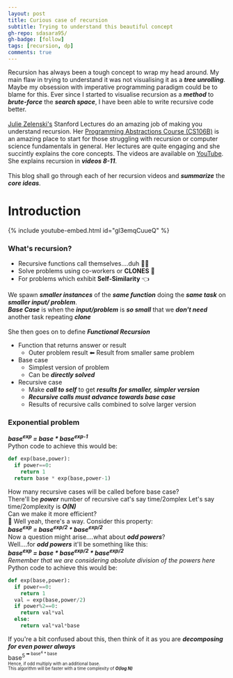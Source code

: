```yaml
---
layout: post
title: Curious case of recursion
subtitle: Trying to understand this beautiful concept
gh-repo: sdasara95/
gh-badge: [follow]
tags: [recursion, dp]
comments: true
---
```

Recursion has always been a tough concept to wrap my head around.  My main flaw in trying to understand it was not visualising it as a ***tree unrolling***. Maybe my obsession with imperative programming paradigm could be to blame for this.  Ever since I started to visualise recursion as a ***method*** to ***brute-force*** the ***search space***, I have been able to write recursive code better. <br />
<br />
[Julie Zelenski's](https://www-cs-faculty.stanford.edu/~zelenski/) Stanford Lectures do an amazing job of making you understand recursion. Her [Programming Abstractions Course (CS106B)](http://web.stanford.edu/class/cs106b/) is an amazing place to start for those struggling with recursion or computer science fundamentals in general. Her lectures are quite engaging and she succintly explains the core concepts. The videos are available on [YouTube](https://www.youtube.com/watch?v=kMzH3tfP6f8). She explains recursion in ***videos 8-11***. <br />
<br />
This blog shall go through each of her recursion videos and ***summarize*** the ***core ideas***.

# Introduction
{% include youtube-embed.html id="gl3emqCuueQ" %} 
### What's recursion?
* Recursive functions call themselves....duh 🤷‍♂️ <br />
* Solve problems using co-workers or **CLONES** 🔑 <br />
* For problems which exhibit **Self-Similarity** 👈 <br />

We spawn ***smaller instances*** of the ***same function*** doing the ***same task*** on ***smaller input/ problem***. <br />
***Base Case*** is when the ***input/problem*** is ***so small*** that we ***don't need*** another task repeating ***clone*** <br />
<br />
She then goes on to define ***Functional Recursion*** 
* Function that returns answer or result
  * Outer problem result ⬅ Result from smaller same problem
* Base case
  * Simplest version of problem
  * Can be ***directly solved***
* Recursive case
  * Make ***call to self*** to get ***results for smaller, simpler version***
  * ***Recursive calls must advance towards base case***
  * Results of recursive calls combined to solve larger version

### Exponential problem 
***base<sup>exp</sup> = base * base<sup>exp-1</sup>***  <br />
Python code to achieve this would be: <br />
```python
def exp(base,power):
  if power==0:
    return 1
  return base * exp(base,power-1)
```
How many recursive cases will be called before base case? <br >
There'll be ***power*** number of recursive cat's say time/2omplex Let's say time/2omplexity is ***O(N)*** <br >
Can we make it more efficient? <br />
🤔 Well yeah, there's a way. Consider this property: <br />
***base<sup>exp</sup> = base<sup>exp/2</sup> * base<sup>exp/2</sup>***  <br />
Now a question might arise....what about ***odd powers***? <br />
Well....for ***odd powers*** it'll be something like this: <br />
***base<sup>exp</sup> = base * base<sup>exp/2</sup> * base<sup>exp/2</sup>***  <br />
*Remember that we are considering absolute division of the powers here* <br />
Python code to achieve this would be: <br />
```python
def exp(base,power):
  if power==0:
    return 1
  val = exp(base,power/2)
  if power%2==0:
    return val*val
  else:
    return val*val*base
```
If you're a bit confused about this, then think of it as you are ***decomposing for even power always*** <br />
base<sup>5<sup> ➡ base<sup>4</sup> * base <br />
Hence, if odd multiply with an additional base. <br />
This algorithm will be faster with a time complexity of ***O(log N)*** 


